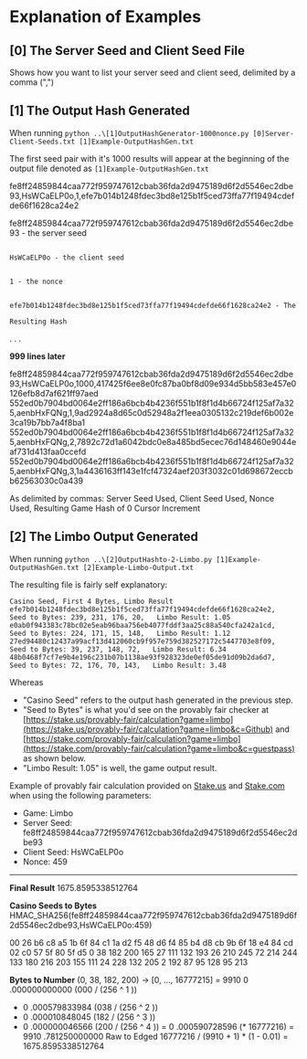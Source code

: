 # Explanation of Examples

## [0] The Server Seed and Client Seed File
Shows how you want to list your server seed and client seed, delimited by a comma (",")

## [1] The Output Hash Generated
When running `python ..\[1]OutputHashGenerator-1000nonce.py [0]Server-Client-Seeds.txt [1]Example-OutputHashGen.txt`

The first seed pair with it's 1000 results will appear at the beginning of the output file denoted as `[1]Example-OutputHashGen.txt`

fe8ff24859844caa772f959747612cbab36fda2d9475189d6f2d5546ec2dbe93,HsWCaELP0o,1,efe7b014b1248fdec3bd8e125b1f5ced73ffa77f19494cdefde66f1628ca24e2

fe8ff24859844caa772f959747612cbab36fda2d9475189d6f2d5546ec2dbe93 - the server seed

                                                                 HsWCaELP0o - the client seed

                                                                            1 - the nonce
                                                                            
                                                                              efe7b014b1248fdec3bd8e125b1f5ced73ffa77f19494cdefde66f1628ca24e2 - The
                                                                                                                                         Resulting Hash
. . .

**999 lines later**

fe8ff24859844caa772f959747612cbab36fda2d9475189d6f2d5546ec2dbe93,HsWCaELP0o,1000,417425f6ee8e0fc87ba0bf8d09e934d5bb583e457e0126efb8d7af621ff97aed
552ed0b7904bd0064e2ff186a6bcb4b4236f551b1f8f1d4b66724f125af7a325,aenbHxFQNg,1,9ad2924a8d65c0d52948a2f1eea0305132c219def6b002e3ca19b7bb7a4f8ba1
552ed0b7904bd0064e2ff186a6bcb4b4236f551b1f8f1d4b66724f125af7a325,aenbHxFQNg,2,7892c72d1a6042bdc0e8a485bd5ecec76d148460e9044eaf731d413faa0ccefd
552ed0b7904bd0064e2ff186a6bcb4b4236f551b1f8f1d4b66724f125af7a325,aenbHxFQNg,3,1a4436163ff143e1fcf47324aef203f3032c01d698672eccbb62563030c0a439

As delimited by commas: Server Seed Used, Client Seed Used, Nonce Used, Resulting Game Hash of 0 Cursor Increment

## [2] The Limbo Output Generated
When running `python ..\[2]OutputHashto-2-Limbo.py [1]Example-OutputHashGen.txt [2]Example-Limbo-Output.txt`

The resulting file is fairly self explanatory:

```
Casino Seed, First 4 Bytes, Limbo Result
efe7b014b1248fdec3bd8e125b1f5ced73ffa77f19494cdefde66f1628ca24e2,    Seed to Bytes: 239, 231, 176, 20,   Limbo Result: 1.05
e0ab0f943383c78bc02e5eab96baa756eb4077fddf3aa25c88a540cfa242a1cd,    Seed to Bytes: 224, 171, 15, 148,   Limbo Result: 1.12
27ed94480c12437a99acf13d412060cb9f957e759d382527172c5447703e8f09,    Seed to Bytes: 39, 237, 148, 72,   Limbo Result: 6.34
48b0468f7cf7e9b4e196c231b07b1138ae93f928323de0ef05de91d09b2da6d7,    Seed to Bytes: 72, 176, 70, 143,   Limbo Result: 3.48
```

Whereas 
 - "Casino Seed" refers to the output hash generated in the previous step.
 - "Seed to Bytes" is what you'd see on the provably fair checker at [https://stake.us/provably-fair/calculation?game=limbo](https://stake.us/provably-fair/calculation?game=limbo&c=Github) and [https://stake.com/provably-fair/calculation?game=limbo](https://stake.com/provably-fair/calculation?game=limbo&c=guestpass) as shown below.
 - "Limbo Result: 1.05" is well, the game output result.

Example of provably fair calculation provided on [Stake.us](stake.us/?c=Github) and [Stake.com](stake.com/?c=guestpass) when using the following parameters:
 - Game: Limbo
 - Server Seed: fe8ff24859844caa772f959747612cbab36fda2d9475189d6f2d5546ec2dbe93
 - Client Seed: HsWCaELP0o
 - Nonce: 459
  
--------

**Final Result**
1675.8595338512764

**Casino Seeds to Bytes**
HMAC_SHA256(fe8ff24859844caa772f959747612cbab36fda2d9475189d6f2d5546ec2dbe93,HsWCaELP0o:459)

00	26	b6	c8	a5	1b	6f	84	c1	1a	d2	f5	48	d6	f4	85	b4	d8	cb	9b	6f	18	e4	84	cd	02	c0	57	5f	80	5f	d5
0	38	182	200	165	27	111	132	193	26	210	245	72	214	244	133	180	216	203	155	111	24	228	132	205	2	192	87	95	128	95	213

**Bytes to Number**
(0, 38, 182, 200) -> [0, ..., 16777215] = 9910
0	.000000000000	(000 / (256 ^ 1 ))
+	0	.000579833984	(038 / (256 ^ 2 ))
+	0	.000010848045	(182 / (256 ^ 3 ))
+	0	.000000046566	(200 / (256 ^ 4 ))
=	0	.000590728596	(* 16777216)
=	9910	.781250000000
Raw to Edged
16777216 / (9910 + 1) * (1 - 0.01) = 1675.8595338512764
